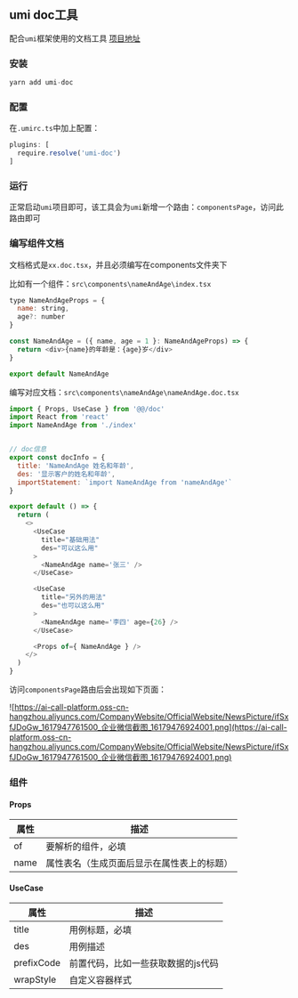 ## umi doc工具

配合`umi`框架使用的文档工具 [项目地址](https://github.com/zhouJiecode/umi-doc)


### 安装

```javascript
yarn add umi-doc
```


### 配置

在`.umirc.ts`中加上配置：
```javascript
plugins: [
  require.resolve('umi-doc')
]
```


### 运行

正常启动`umi`项目即可，该工具会为`umi`新增一个路由：`componentsPage`，访问此路由即可


### 编写组件文档

文档格式是`xx.doc.tsx`，并且必须编写在components文件夹下

比如有一个组件：`src\components\nameAndAge\index.tsx`
```javascript
type NameAndAgeProps = {
  name: string,
  age?: number
}

const NameAndAge = ({ name, age = 1 }: NameAndAgeProps) => {
  return <div>{name}的年龄是：{age}岁</div>
}

export default NameAndAge
```
编写对应文档：`src\components\nameAndAge\nameAndAge.doc.tsx`

```javascript
import { Props, UseCase } from '@@/doc'
import React from 'react'
import NameAndAge from './index'


// doc信息
export const docInfo = {
  title: 'NameAndAge 姓名和年龄',
  des: '显示客户的姓名和年龄',
  importStatement: `import NameAndAge from 'nameAndAge'`
}

export default () => {
  return (
    <>
      <UseCase
        title="基础用法"
        des="可以这么用"
      >
        <NameAndAge name='张三' />
      </UseCase>

      <UseCase
        title="另外的用法"
        des="也可以这么用"
      >
        <NameAndAge name='李四' age={26} />
      </UseCase>

      <Props of={ NameAndAge } />
    </>
  )
}
```

访问`componentsPage`路由后会出现如下页面：

![https://ai-call-platform.oss-cn-hangzhou.aliyuncs.com/CompanyWebsite/OfficialWebsite/NewsPicture/ifSxfJDoGw_1617947761500_企业微信截图_16179476924001.png](https://ai-call-platform.oss-cn-hangzhou.aliyuncs.com/CompanyWebsite/OfficialWebsite/NewsPicture/ifSxfJDoGw_1617947761500_企业微信截图_16179476924001.png)

### 组件

#### Props
|  属性   | 描述  |
|  ----  | ----  |
| of  | 要解析的组件，必填 |
| name  | 属性表名（生成页面后显示在属性表上的标题） |

#### UseCase
|  属性   | 描述  |
|  ----  | ----  |
| title  | 用例标题，必填 |
| des  | 用例描述 |
| prefixCode  | 前置代码，比如一些获取数据的js代码 |
| wrapStyle  | 自定义容器样式 |
